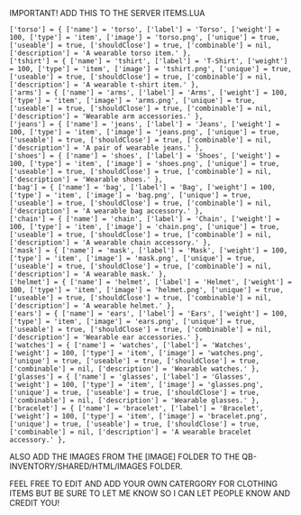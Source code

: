 IMPORTANT! ADD THIS TO THE SERVER ITEMS.LUA



    ['torso'] = { ['name'] = 'torso', ['label'] = 'Torso', ['weight'] = 100, ['type'] = 'item', ['image'] = 'torso.png', ['unique'] = true, ['useable'] = true, ['shouldClose'] = true, ['combinable'] = nil, ['description'] = 'A wearable torso item.' },
    ['tshirt'] = { ['name'] = 'tshirt', ['label'] = 'T-Shirt', ['weight'] = 100, ['type'] = 'item', ['image'] = 'tshirt.png', ['unique'] = true, ['useable'] = true, ['shouldClose'] = true, ['combinable'] = nil, ['description'] = 'A wearable t-shirt item.' },
    ['arms'] = { ['name'] = 'arms', ['label'] = 'Arms', ['weight'] = 100, ['type'] = 'item', ['image'] = 'arms.png', ['unique'] = true, ['useable'] = true, ['shouldClose'] = true, ['combinable'] = nil, ['description'] = 'Wearable arm accessories.' },
    ['jeans'] = { ['name'] = 'jeans', ['label'] = 'Jeans', ['weight'] = 100, ['type'] = 'item', ['image'] = 'jeans.png', ['unique'] = true, ['useable'] = true, ['shouldClose'] = true, ['combinable'] = nil, ['description'] = 'A pair of wearable jeans.' },
    ['shoes'] = { ['name'] = 'shoes', ['label'] = 'Shoes', ['weight'] = 100, ['type'] = 'item', ['image'] = 'shoes.png', ['unique'] = true, ['useable'] = true, ['shouldClose'] = true, ['combinable'] = nil, ['description'] = 'Wearable shoes.' },
    ['bag'] = { ['name'] = 'bag', ['label'] = 'Bag', ['weight'] = 100, ['type'] = 'item', ['image'] = 'bag.png', ['unique'] = true, ['useable'] = true, ['shouldClose'] = true, ['combinable'] = nil, ['description'] = 'A wearable bag accessory.' },
    ['chain'] = { ['name'] = 'chain', ['label'] = 'Chain', ['weight'] = 100, ['type'] = 'item', ['image'] = 'chain.png', ['unique'] = true, ['useable'] = true, ['shouldClose'] = true, ['combinable'] = nil, ['description'] = 'A wearable chain accessory.' },
    ['mask'] = { ['name'] = 'mask', ['label'] = 'Mask', ['weight'] = 100, ['type'] = 'item', ['image'] = 'mask.png', ['unique'] = true, ['useable'] = true, ['shouldClose'] = true, ['combinable'] = nil, ['description'] = 'A wearable mask.' },
    ['helmet'] = { ['name'] = 'helmet', ['label'] = 'Helmet', ['weight'] = 100, ['type'] = 'item', ['image'] = 'helmet.png', ['unique'] = true, ['useable'] = true, ['shouldClose'] = true, ['combinable'] = nil, ['description'] = 'A wearable helmet.' },
    ['ears'] = { ['name'] = 'ears', ['label'] = 'Ears', ['weight'] = 100, ['type'] = 'item', ['image'] = 'ears.png', ['unique'] = true, ['useable'] = true, ['shouldClose'] = true, ['combinable'] = nil, ['description'] = 'Wearable ear accessories.' },
    ['watches'] = { ['name'] = 'watches', ['label'] = 'Watches', ['weight'] = 100, ['type'] = 'item', ['image'] = 'watches.png', ['unique'] = true, ['useable'] = true, ['shouldClose'] = true, ['combinable'] = nil, ['description'] = 'Wearable watches.' },
    ['glasses'] = { ['name'] = 'glasses', ['label'] = 'Glasses', ['weight'] = 100, ['type'] = 'item', ['image'] = 'glasses.png', ['unique'] = true, ['useable'] = true, ['shouldClose'] = true, ['combinable'] = nil, ['description'] = 'Wearable glasses.' },
    ['bracelet'] = { ['name'] = 'bracelet', ['label'] = 'Bracelet', ['weight'] = 100, ['type'] = 'item', ['image'] = 'bracelet.png', ['unique'] = true, ['useable'] = true, ['shouldClose'] = true, ['combinable'] = nil, ['description'] = 'A wearable bracelet accessory.' },


ALSO ADD THE IMAGES FROM THE [IMAGE] FOLDER TO THE QB-INVENTORY/SHARED/HTML/IMAGES FOLDER.

FEEL FREE TO EDIT AND ADD YOUR OWN CATERGORY FOR CLOTHING ITEMS BUT BE SURE TO LET ME KNOW SO I CAN LET PEOPLE KNOW AND CREDIT YOU!